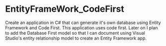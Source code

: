 # EntityFrameWork_CodeFirst
Create an application in C# that can generate it's own database using Entity Framework and Code First. 
This application uses code first. Later on I plan to add the Database First model so that I can document using Visual Studio's entity relationship model to create an Entity Framework app.

